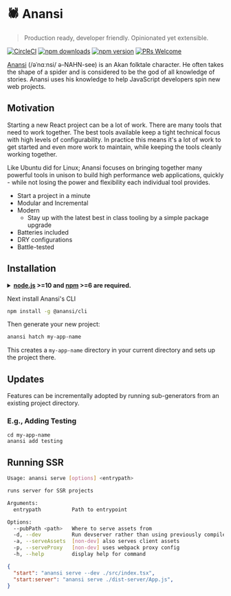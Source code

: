 # 🕷 Anansi

> Production ready, developer friendly. Opinionated yet extensible.

[![CircleCI](https://circleci.com/gh/ntucker/anansi.svg?style=shield)](https://circleci.com/gh/ntucker/anansi)
[![npm downloads](https://img.shields.io/npm/dm/@anansi/cli.svg?style=flat-square)](https://www.npmjs.com/package/@anansi/cli)
[![npm version](https://img.shields.io/npm/v/@anansi/cli.svg?style=flat-square)](https://www.npmjs.com/package/@anansi/cli)
[![PRs Welcome](https://img.shields.io/badge/PRs-welcome-brightgreen.svg?style=flat-square)](http://makeapullrequest.com)

[Anansi](https://en.wikipedia.org/wiki/Anansi) (/əˈnɑːnsi/ ə-NAHN-see) is an Akan folktale character. He often takes the shape of a spider and is considered to be the god of all knowledge of stories. Anansi uses his knowledge to help JavaScript developers spin new web projects.

## Motivation

Starting a new React project can be a lot of work. There are many tools that need to work together. The best tools available keep a tight technical focus with high levels of configurability. In practice this means it's a lot of work to get started and even more work to maintain, while keeping the tools cleanly working together.

Like Ubuntu did for Linux; Anansi focuses on bringing together many powerful tools in unison to build high performance web applications, quickly - while not losing the power and flexibility each individual tool provides.

- Start a project in a minute
- Modular and Incremental
- Modern
  - Stay up with the latest best in class tooling by a simple package upgrade
- Batteries included
- DRY configurations
- Battle-tested

## Installation

<details><summary><b><a href="https://nodejs.org/">node.js</a> >=10 and <a href="https://www.npmjs.com/">npm</a> >=6 are required.</b></summary>

Use [nvm](https://github.com/nvm-sh/nvm) to install these if you don't already.

```bash
wget -qO- https://raw.githubusercontent.com/nvm-sh/nvm/v0.38.0/install.sh | bash
```
</details>

Next install Anansi's CLI

```bash
npm install -g @anansi/cli
```

Then generate your new project:

```bash
anansi hatch my-app-name
```

This creates a `my-app-name` directory in your current directory and sets up the project there.

## Updates

Features can be incrementally adopted by running sub-generators from an existing project directory.

### E.g., Adding Testing

```shell
cd my-app-name
anansi add testing
```

## Running SSR

```bash
Usage: anansi serve [options] <entrypath>

runs server for SSR projects

Arguments:
  entrypath          Path to entrypoint

Options:
  --pubPath <path>   Where to serve assets from
  -d, --dev          Run devserver rather than using previously compiled output
  -a, --serveAssets  [non-dev] also serves client assets
  -p, --serveProxy   [non-dev] uses webpack proxy config
  -h, --help         display help for command
```

```json
{
  "start": "anansi serve --dev ./src/index.tsx",
  "start:server": "anansi serve ./dist-server/App.js",
}
```
